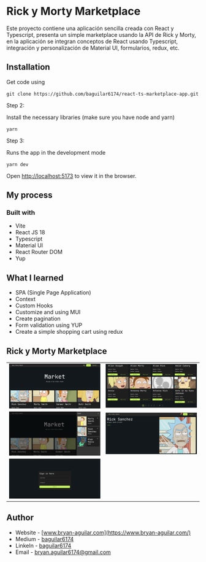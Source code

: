 # Rick y Morty Marketplace

Este proyecto contiene una aplicación sencilla creada con React y Typescript, presenta un simple marketplace usando la API de Rick y Morty, en la aplicación se integran conceptos de React usando Typescript, integración y personalización de Material UI, formularios, redux, etc.

## Installation

Get code using

```
git clone https://github.com/baguilar6174/react-ts-marketplace-app.git
```

Step 2:

Install the necessary libraries (make sure you have node and yarn)

```
yarn
```

Step 3:

Runs the app in the development mode

```
yarn dev
```

Open [http://localhost:5173](http://localhost:5173) to view it in the browser.

## My process

### Built with

- Vite
- React JS 18
- Typescript
- Material UI
- React Router DOM
- Yup

## What I learned

- SPA (Single Page Application)
- Context
- Custom Hooks
- Customize and using MUI
- Create pagination
- Form validation using YUP
- Create a simple shopping cart using redux

## Rick y Morty Marketplace

<table>
  <tr>
    <td align="center" valign="center"><img src="./media/1.png" width="100%"></td>
    <td align="center" valign="center"><img src="./media/2.png" width="100%"></td>
  </tr>
  <tr>
    <td align="center" valign="center"><img src="./media/3.png" width="100%"></td>
    <td align="center" valign="center"><img src="./media/4.png" width="100%"></td>
  </tr>
  <tr>
    <td align="center" valign="center"><img src="./media/5.png" width="100%"></td>
  </tr>
 </table>

## Author

- Website - [www.bryan-aguilar.com](https://www.bryan-aguilar.com/)
- Medium - [baguilar6174](https://baguilar6174.medium.com/)
- LinkeIn - [baguilar6174](https://www.linkedin.com/in/baguilar6174)
- Email - [bryan.aguilar6174@gmail.com](mailto:bryan.aguilar6174@gmail.com)
